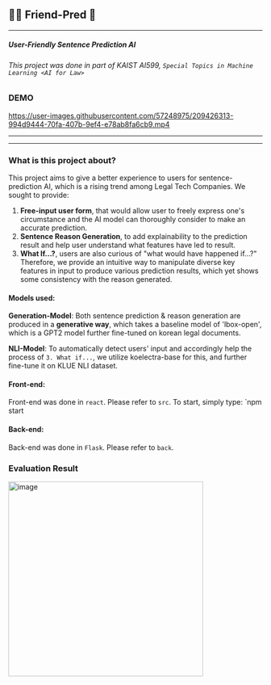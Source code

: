 ## 👨‍💻 Friend-Pred 🤖
---
##### User-Friendly Sentence Prediction AI
###### This project was done in part of KAIST AI599, `Special Topics in Machine Learning <AI for Law>`

### DEMO
https://user-images.githubusercontent.com/57248975/209426313-994d9444-70fa-407b-9ef4-e78ab8fa6cb9.mp4


-----
---
### What is this project about?
This project aims to give a better experience to users for sentence-prediction AI, which is a rising trend among Legal Tech Companies. We sought to provide:
1. **Free-input user form**, that would allow user to freely express one's circumstance and the AI model can thoroughly consider to make an accurate prediction.
2. **Sentence Reason Generation**, to add explainability to the prediction result and help user understand what features have led to result.
3. **What If...?**, users are also curious of "what would have happened if...?"  Therefore, we provide an intuitive way to manipulate diverse key features in input to produce various prediction results, which yet shows some consistency with the reason generated. 

#### Models used:
**Generation-Model**: Both sentence prediction & reason generation are produced in a **generative way**, which takes a baseline model of 'lbox-open', which is a GPT2 model further fine-tuned on korean legal documents.

**NLI-Model**: To automatically detect users' input and accordingly help the process of ``3. What if...``, we utilize koelectra-base for this, and further fine-tune it on KLUE NLI dataset.

#### Front-end:
Front-end was done in `react`. Please refer to `src`.
To start, simply type: `npm start
#### Back-end:
Back-end was done in `Flask`. Please refer to `back`.

### Evaluation Result
<img width="386" alt="image" src="https://user-images.githubusercontent.com/57248975/209426328-0c89a5fd-a776-419c-b5aa-ac48763aaa9c.png">

